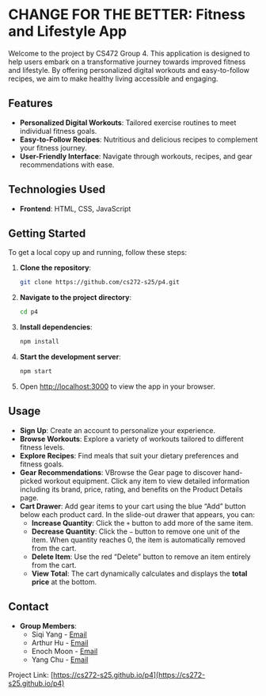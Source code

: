 # CHANGE FOR THE BETTER: Fitness and Lifestyle App

Welcome to the project by CS472 Group 4. This application is designed to help users embark on a transformative journey towards improved fitness and lifestyle. By offering personalized digital workouts and easy-to-follow recipes, we aim to make healthy living accessible and engaging.

## Features

- **Personalized Digital Workouts**: Tailored exercise routines to meet individual fitness goals.
- **Easy-to-Follow Recipes**: Nutritious and delicious recipes to complement your fitness journey.
- **User-Friendly Interface**: Navigate through workouts, recipes, and gear recommendations with ease.

## Technologies Used

- **Frontend**: HTML, CSS, JavaScript

## Getting Started

To get a local copy up and running, follow these steps:

1. **Clone the repository**:
   ```bash
   git clone https://github.com/cs272-s25/p4.git
   ```
2. **Navigate to the project directory**:
   ```bash
   cd p4
   ```
3. **Install dependencies**:
   ```bash
   npm install
   ```
4. **Start the development server**:
   ```bash
   npm start
   ```
5. Open [http://localhost:3000](http://localhost:3000) to view the app in your browser.

## Usage

- **Sign Up**: Create an account to personalize your experience.
- **Browse Workouts**: Explore a variety of workouts tailored to different fitness levels.
- **Explore Recipes**: Find meals that suit your dietary preferences and fitness goals.
- **Gear Recommendations**: VBrowse the Gear page to discover hand-picked workout equipment. Click any item to view detailed information including its brand, price, rating, and benefits on the Product Details page.
- **Cart Drawer**: Add gear items to your cart using the blue “Add” button below each product card. In the slide-out drawer that appears, you can:
  - **Increase Quantity**: Click the `+` button to add more of the same item.
  - **Decrease Quantity**: Click the `−` button to remove one unit of the item. When quantity reaches 0, the item is automatically removed from the cart.
  - **Delete Item**: Use the red “Delete” button to remove an item entirely from the cart.
  - **View Total**: The cart dynamically calculates and displays the **total price** at the bottom.

## Contact

- **Group Members**:
  - Siqi Yang - [Email](syang687@wisc.edu)
  - Arthur Hu - [Email](bhu59@wisc.edu)
  - Enoch Moon - [Email](etmoon@wisc.edu)
  - Yang Chu - [Email](ychu88@wisc.edu)

Project Link: [https://cs272-s25.github.io/p4](https://cs272-s25.github.io/p4)
